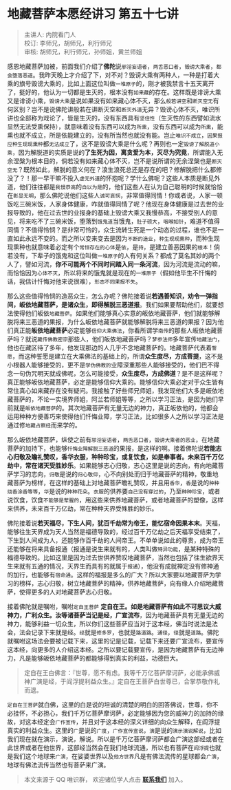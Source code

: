 # 地藏菩萨本愿经讲习 第五十七讲

> 主讲人: 内院看门人 <br />
> 校订: 李师兄，胡师兄，利行师兄 <br />
> 审核: 胡师兄，利行师兄，孙师姐，黄兰师姐 <br />

感恩地藏菩萨加被，前面我们介绍了**佛陀**说`邪淫妄语者`，`两舌恶口者`，`毁谤大乘者`，`都会堕落恶道`。我昨天晚上才介绍了下，对不对？毁谤大乘有两种人，一种是打着大乘的旗号毁谤大乘的，比如上面这位叫做`一堆原子`的，刚才被我禁言十五天离开了，挺好的，他认为一切都是生灭的，根本没有`如来藏`的存在。这样既是诽谤大乘又是诽谤小乘，`毁谤大乘`是说如果没有如来藏心体不灭，那么`般若讲空`和`断灭空无`有何区别？岂不是说佛陀讲般若在讲断灭空和`断灭外道`无异？毁谤心体不灭，唯识所讲也全部称为戏论了，皆是生灭的，没有东西具有`坚住性`（生灭性的东西譬如流水显然无法受熏保持），就意味着没有东西可以成为`所熏`，没有东西可以成为`所熏`，能熏也就不成立，所是依能建立的，没有所当然也就没有能。岂止`唯识不成立`，`因果报应种生现现熏种`都`无法成立`了，这不是毁谤大乘是什么呢？再则也一定`毁谤了解脱道小乘`，因为解脱道的实质是说的**了生死为因，离贪爱为本，灭尽为究竟**，所谓能入无余涅槃为根本目的，倘若没有如来藏心体不灭，岂不是说所谓的无余涅槃也是`断灭空无`？既然如此，解脱的意义何在？浪生浪死总还是存在的吧？修解脱把什么都修没了？！那一早干嘛不投入`虚无外道`的怀抱呢？学什么佛呢？这些人本质是断见外道，他们往往都是`我慢恭高`的`自以为是`的，他们这些人在认为自己聪明的时候就恰恰在`彰显无明`，那么佛陀说他们这些人`诚可哀悯`，非常值得同情！你或者说，人家一顿饭吃三碗米饭，人家身体健康，咋就值得同情了呢？他现在身体健康是过去世的业报导致的，他在过去世的业报身的基础上毁谤大乘又我慢恭高，不接受别人的意见，将来吃不了三碗米饭，堕落到`饿鬼道`当饿鬼，`肚子硕大`，`咽喉如针`，难道不值得同情？不值得怜悯？是非常可怜的，众生流转生死是一个动态的过程，谁也不是一直如此永远不变的。而之所以变来变去是因为`不断的造业`，`种生现现熏种`，而种生现现熏种也就意味着必定有个`常恒存在的心体`是`依`，是`持`，是建立善恶因果的`根本`！倘若没有，下辈子的饿鬼和这位叫做`一堆原子`的人有何关系？都成了莫名其妙的两个人了，譬如河流，**你不可能两个不同时间踏入同一条河流**，因为河流是流动的嘛，而恰恰因为`心体不灭`，所以将来的饿鬼就是现在的`一堆原子`（假如他毕生不忏悔的话，我估计忏悔对他来说很难），`形态不同果报不失`。

那么这些值得怜悯的造恶众生，怎么办呢？佛陀接着说**若遇善知识，劝令一弹指间，皈依地藏菩萨，是诸众生，即得解脱三恶道报**。我们如果要帮助他们，就要想法使得他们皈依`地藏菩萨`。如果他们能够真心实意的皈依地藏菩萨，他们就能够解脱将来三恶道的果报，为什么皈依地藏菩萨就能够解脱将来三恶道的果报？因为他们真正能**皈依地藏菩萨**必定能够`信仰大乘佛法`，你看所谓学`南传`的那些人皈依地藏菩萨吗？就说`藏传佛教密宗`那些人，他们皈依地藏菩萨吗？`梦参法师`多年宣传`地藏法门`，他也在藏区待了多年，他发现那边的人几乎不念地藏菩萨的。地藏菩萨代表着`誓愿`，而这种誓愿是建立在大乘佛法的基础上的，所谓**众生度尽，方成菩提**，这不是小根器人能够接受的，更不是`学伪佛教的`业障深重那些人能够接受的，他们巴不得念一句伪咒明天就成佛呢，怎么可能接受，**众生度尽，方成佛道**？是不是这样呢？真正能够皈依地藏菩萨，必定是能够信仰大乘的。能够信仰大乘必定对于众生皆有常住真心如来藏存在没有疑问。我接触了好些师兄师姐，我发现他们大多是皈依地藏菩萨的，不论一实境界师姐，阿兰若师姐等等，之所以学习正法，是因为她们早前就是`皈依地藏菩萨`的。其次地藏菩萨有无量无边的神力，真正皈依他的，他都会运用种种方便善巧来使得他们忏悔业障，学习正法，比如很多人之所以学习正法是通过修`地藏占察经`而来学的。

那么皈依地藏菩萨，纵使之前有`邪淫妄语者`，`两舌恶口者`，`毁谤大乘者的恶业`，在地藏菩萨的加持下，也能够`忏悔业障解脱三恶道`的果报，是这样的啊。接着佛陀说**若能志心归敬及瞻礼赞叹，香华衣服，种种珍宝，或复饮食，如是奉事者。未来百千万亿劫中，常在诸天受胜妙乐**。如果能够志心归敬，志心这里是说的志向，有向地藏菩萨学习的志向，`归敬`是说的`归心敬仰`，心不向别处而归于地藏菩萨的精神，敬重地藏菩萨为榜样，在这样的基础上对地藏菩萨瞻礼赞叹，并且用`香华`，`香`是说的`种种烧香涂香等等`，`华`是说的`种种花朵`。`衣服`的供养要`自己没有穿过的`，乃至`种种珍宝`，或者说饮食，饮食`不能够是荤腥的`，用这些来供养地藏菩萨，或者地藏菩萨的塑像，这样来供养，未来百千万亿劫，常在种种天界受殊胜的妙乐。

佛陀接着说**若天福尽，下生人间，犹百千劫常为帝王，能忆宿命因果本末**。天福，能够往生天界成为天人当然是福德导致的，经过百千万亿劫之后天福享受结束了，下生到人间成为人，还能够作百千劫的人间帝王。不单单说如此的尊贵，成为帝王还能够在将来具备报通（报通是说生来就有的，人类叫做`特异功能`，是某种特殊的福德导致的。比如这里是因为过去世供养赞叹地藏菩萨，当然也包括了往生欲界天生来就有五通的情况，天界生而具有的就属于`报通`），他没有成就禅定没有修神通的加行，也能够有`宿命通`。这样的福报是多么的广大？所以大家要以地藏菩萨为学习的榜样，志心归敬，树立地藏菩萨的精神，供养地藏菩萨，向有缘人介绍地藏菩萨，使得更多的人对地藏菩萨志心归敬。

接着佛陀就是嘱咐，嘱咐`定自王菩萨` **定自在王。如是地藏菩萨有如此不可思议大威神力，广利众生。汝等诸菩萨当记是经，广宣流布**，因为地藏菩萨具有无量无边的神力，能够利益一切众生，所以你们这些菩萨应当对于这本经，佛当时说法是法会，法会记录下来就是经。`经`就是`修多罗`，也就是`路道路`。`通径`，`径`就是`道路`。佛陀就嘱咐这场法会要被记载下来，这里的记是记载，记载下来还要广宣流布，要宣传这本经，向更多的人介绍这本经。之所以要记载要宣传，是因为地藏菩萨有无边神力，凡是能够皈依地藏菩萨的都能够得到真实的利益，功德巨大。

> 定自在王白佛言：『世尊，愿不有虑。我等千万亿菩萨摩诃萨，必能承佛威神广演是经，于阎浮提利益众生。』定自在王菩萨白世尊已，合掌恭敬作礼而退。

`定自在王菩萨`就白佛，这里的白是说的坦诚的清楚的明白的回答佛说，世尊，你不必挂怀，不必担心，我们千万亿菩萨摩诃萨，必定能够因为您的威神力的加持的缘故，对这本经定会`广作宣传`，并且对于这本经的深义详细的向众生解释，在阎浮提真实的利益众生。这里的`广`是说的`广度`，`广作宣传宣说`，`演`是说的`演示演说解说`，比如我们现在就在演示，演说，解说。所以是千万亿菩萨摩诃萨都会广演这部经或者在此世界或者在他世界，这部经当然会在我们地球流通，所以也有菩萨在`阎浮提`也就是我们这个地球来`广演`，在娑婆世界以及`他方世界`凡是有佛法流传的星球都会`广演`，地球有佛法流传当然也有菩萨来广演。

> 本文来源于 QQ 唯识群， 欢迎诸位学人点击 **[联系我们](https://mp.weixin.qq.com/s/lZCfWjmLjgNR165Tx4_bCQ)** 加入。
